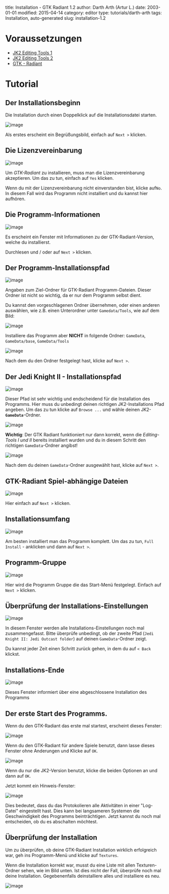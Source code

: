 ﻿title: Installation - GTK Radiant 1.2
author: Darth Arth (Artur L.)
date: 2003-01-01
modified: 2015-04-14
category: editor
type: tutorials/darth-arth
tags: Installation, auto-generated
slug: installation-1.2

# Voraussetzungen

*   [JK2 Editing Tools 1]({filename}installation-jk2-editing-tools.md)
*   [JK2 Editing Tools 2]({filename}installation-jk2-editing-tools-2.md)
*   [GTK - Radiant](http://icculus.org/gtkradiant/)

# Tutorial



## Der Installationsbeginn

Die Installation durch einen Doppelklick auf die Installationsdatei starten. 

![image]({filename}installation-1.2/gtk_step1.jpg)

Als erstes erscheint ein Begrüßungsbild, einfach auf `Next >` klicken.



## Die Lizenzvereinbarung

![image]({filename}installation-1.2/gtk_step2.jpg)

Um _GTK-Radiant_ zu installieren, muss man die Lizenzvereinbarung akzeptieren. Um das zu tun, einfach auf `Yes` klicken.

Wenn du mit der Lizenzvereinbarung nicht einverstanden bist, klicke auf`No`. In diesem Fall wird das Programm nicht installiert und du kannst hier aufhören.



## Die Programm-Informationen

![image]({filename}installation-1.2/gtk_step3.jpg)

Es erscheint ein Fenster mit Informationen zu der GTK-Radiant-Version, welche du installierst.

Durchlesen und / oder auf `Next >` klicken.



## Der Programm-Installationspfad

![image]({filename}installation-1.2/gtk_step4.jpg)

Angaben zum Ziel-Ordner für GTK-Radiant Programm-Dateien. Dieser Ordner ist nicht so wichtig, da er nur dem Programm selbst dient.

Du kannst den vorgeschlagenen Ordner übernehmen, oder einen anderen auswählen, wie z.B. einen Unterordner unter `Gamedata/Tools`, wie auf dem Bild:

![image]({filename}installation-1.2/gtk_step5.jpg)

<div class="alert alert-warning">Installiere das Programm aber <strong>NICHT</strong> in folgende Ordner: <code>GameData</code>, <code>GameData/base</code>,
<code>GameData/Tools</code></div>

![image]({filename}installation-1.2/gtk_step6.jpg)

Nach dem du den Ordner festgelegt hast, klicke auf `Next >`.



## Der Jedi Knight II - Installationspfad

![image]({filename}installation-1.2/gtk_step7.jpg)

Dieser Pfad ist sehr wichtig und endscheidend für die Installation des Programms. Hier muss du unbedingt deinen richtigen JK2-Installations Pfad angeben. Um das zu tun klicke auf `Browse ...` und wähle deinen JK2-<code><strong>GameData</strong></code>-Ordner. 

![image]({filename}installation-1.2/gtk_step8.jpg)

<div class="alert alert-warning"><strong>Wichtig</strong>: Der GTK Radiant funktioniert nur dann korrekt, wenn die <em>Editing-Tools
I und II</em> bereits installiert wurden und du in diesem Schritt den richtigen <code>GameData</code>-Ordner angibst!</div>

![image]({filename}installation-1.2/gtk_step9.jpg)

Nach dem du deinen `GameData`-Ordner ausgewählt hast, klicke auf `Next >`.



## GTK-Radiant Spiel-abhängige Dateien

![image]({filename}installation-1.2/gtk_step10.jpg)

Hier einfach auf `Next >` klicken.

## Installationsumfang

![image]({filename}installation-1.2/gtk_step11.jpg)

Am besten
installiert man das Programm komplett. Um das zu tun, `Full Install` -
anklicken und dann auf 
`Next >`.

## Programm-Gruppe

![image]({filename}installation-1.2/gtk_step12.jpg)

Hier wird die
Programm Gruppe die das Start-Menü festgelegt. Einfach auf `Next >`
klicken.

## Überprüfung der Installations-Einstellungen

![image]({filename}installation-1.2/gtk_step13.jpg)

In diesem Fenster
werden alle Installations-Einstellungen noch mal zusammengefasst. Bitte
überprüfe unbedingt, ob der zweite Pfad (`Jedi Knight II: Jedi Outcast
folder`) auf deinen `GameData`-Ordner zeigt.

Du kannst jeder Zeit
einen Schritt zurück gehen, in dem du auf `< Back` klickst.

## Installations-Ende

![image]({filename}installation-1.2/gtk_step14.jpg)

Dieses Fenster
informiert über eine abgeschlossene Installation des Programms

## Der erste Start des Programms.

Wenn du den
GTK-Radiant das erste mal startest, erscheint dieses Fenster:

![image]({filename}installation-1.2/gtk_step15.jpg)

Wenn du den
GTK-Radiant für andere Spiele benutzt, dann lasse dieses Fenster ohne
Anderungen und Klicke auf `OK`.

![image]({filename}installation-1.2/gtk_step16.jpg)

Wenn du nur die
JK2-Version benutzt, klicke die beiden Optionen an und dann auf `OK`.

Jetzt kommt ein
Hinweis-Fenster:

![image]({filename}installation-1.2/gtk_step17.jpg)

Dies bedeutet, dass
du das Protokolieren alle Aktivitäten in einer "Log-Datei" eingestellt
hast. Dies kann bei langsameren Systemen die Geschwindigkeit des Programms
beinträchtigen. Jetzt kannst du noch mal entscheiden, ob du es abschalten
möchtest.

## Überprüfung der Installation

Um zu überprüfen,
ob deine GTK-Radiant Installation wirklich erfolgreich war, geh ins
Programm-Menü und klicke auf `Textures`.

Wenn die
Installation korrekt war, musst du eine Liste mit allen Texturen-Ordner sehen,
wie im Bild unten. Ist dies nicht der Fall, überprüfe noch mal deine Installation.
Gegebenenfalls deinstalliere alles und installiere es neu.

![image]({filename}installation-1.2/gtk_step18.jpg)